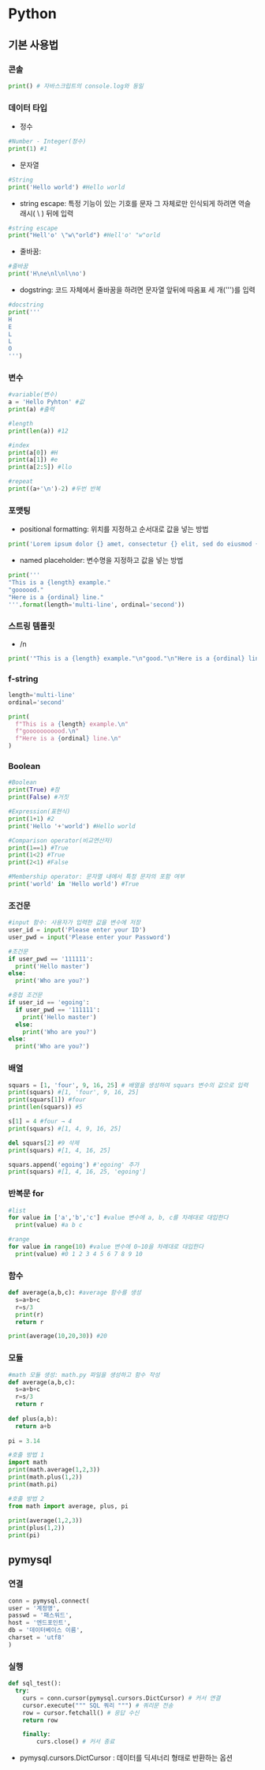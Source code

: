 # Python

## 기본 사용법

### 콘솔

```python
print() # 자바스크립트의 console.log와 동일
```

### 데이터 타입

* 정수

```python
#Number - Integer(정수)
print(1) #1
```

* 문자열

```python
#String
print('Hello world') #Hello world
```

* string escape: 특정 기능이 있는 기호를 문자 그 자체로만 인식되게 하려면 역슬래시( \ ) 뒤에 입력

```python
#string escape
print("Hell'o' \"w\"orld") #Hell'o' "w"orld
```

* 줄바꿈:&#x20;

```python
#줄바꿈
print('H\ne\nl\nl\no') 
```

* dogstring: 코드 자체에서 줄바꿈을 하려면 문자열 앞뒤에 따옴표 세 개(''')를 입력

```python
#docstring
print('''
H
E
L
L
O
''')
```

### 변수

```python
#variable(변수)
a = 'Hello Pyhton' #값
print(a) #출력

#length
print(len(a)) #12

#index
print(a[0]) #H
print(a[1]) #e
print(a[2:5]) #llo

#repeat
print((a+'\n')-2) #두번 반복
```

### 포맷팅

* positional formatting: 위치를 지정하고 순서대로 값을 넣는 방법

```python
print('Lorem ipsum dolor {} amet, consectetur {} elit, sed do eiusmod {} incididunt ut labore {} dolore magna aliqua.'.format('egoing', 12, 'egoing', 'egoing'))
```

* named placeholder: 변수명을 지정하고 값을 넣는 방법

```python
print('''
"This is a {length} example."
"goooood."
"Here is a {ordinal} line."
'''.format(length='multi-line', ordinal='second'))
```

### 스트링 템플릿

* /n

```python
print('"This is a {length} example."\n"good."\n"Here is a {ordinal} line."'.format(length='multi-line', ordinal='second'))
```

### f-string

```python
length='multi-line'
ordinal='second'

print(
  f"This is a {length} example.\n"
  f"gooooooooood.\n"
  f"Here is a {ordinal} line.\n"
)
```

### Boolean

```python
#Boolean
print(True) #참
print(False) #거짓

#Expression(표현식)
print(1+1) #2
print('Hello '+'world') #Hello world

#Comparison operator(비교연산자)
print(1==1) #True
print(1<2) #True
print(2<1) #False

#Membership operator: 문자열 내에서 특정 문자의 포함 여부 
print('world' in 'Hello world') #True
```

### 조건문

```python
#input 함수: 사용자가 입력한 값을 변수에 저장
user_id = input('Please enter your ID') 
user_pwd = input('Please enter your Password')

#조건문
if user_pwd == '111111':
  print('Hello master')
else:
  print('Who are you?')

#중첩 조건문
if user_id == 'egoing':
  if user_pwd == '111111':
    print('Hello master')
  else:
    print('Who are you?')
else:
  print('Who are you?')
```

### 배열

```python
squars = [1, 'four', 9, 16, 25] # 배열을 생성하여 squars 변수의 값으로 입력
print(squars) #[1, 'four', 9, 16, 25]
print(squars[1]) #four
print(len(squars)) #5

s[1] = 4 #four → 4
print(squars) #[1, 4, 9, 16, 25]

del squars[2] #9 삭제
print(squars) #[1, 4, 16, 25]

squars.append('egoing') #'egoing' 추가
print(squars) #[1, 4, 16, 25, 'egoing']
```

### 반복문 for

```python
#list 
for value in ['a','b','c'] #value 변수에 a, b, c를 차례대로 대입한다
  print(value) #a b c

#range
for value in range(10) #value 변수에 0~10을 차례대로 대입한다
  print(value) #0 1 2 3 4 5 6 7 8 9 10
```

### 함수

```python
def average(a,b,c): #average 함수를 생성
  s=a+b+c
  r=s/3
  print(r)
  return r

print(average(10,20,30)) #20
```

### 모듈

```python
#math 모듈 생성: math.py 파일을 생성하고 함수 작성
def average(a,b,c):
  s=a+b+c
  r=s/3
  return r
 
def plus(a,b):
  return a+b
 
pi = 3.14

#호출 방법 1
import math
print(math.average(1,2,3))
print(math.plus(1,2))
print(math.pi)

#호출 방법 2
from math import average, plus, pi
 
print(average(1,2,3))
print(plus(1,2))
print(pi)
```

## pymysql
### 연결
```python
conn = pymysql.connect(
user = '계정명',
passwd = '패스워드',
host = '엔드포인트',
db = '데이터베이스 이름',
charset = 'utf8'
)
```

### 실행
```python
def sql_test():
  try:
    curs = conn.cursor(pymysql.cursors.DictCursor) # 커서 연결
    cursor.execute(""" SQL 쿼리 """) # 쿼리문 전송
    row = cursor.fetchall() # 응답 수신
    return row

	finally:
		curs.close() # 커서 종료
```
- pymysql.cursors.DictCursor : 데이터를 딕셔너리 형태로 반환하는 옵션